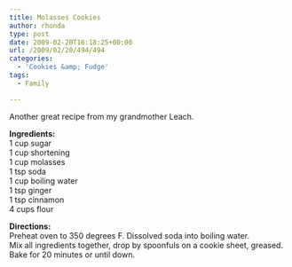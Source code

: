 ```yaml
---
title: Molasses Cookies
author: rhonda
type: post
date: 2009-02-20T16:18:25+00:00
url: /2009/02/20/494/494
categories:
  - 'Cookies &amp; Fudge'
tags:
  - Family

---
```

Another great recipe from my grandmother Leach.

**Ingredients:**  
1 cup sugar  
1 cup shortening  
1 cup molasses  
1 tsp soda  
1 cup boiling water  
1 tsp ginger  
1 tsp cinnamon  
4 cups flour

**Directions:**  
Preheat oven to 350 degrees F. Dissolved soda into boiling water.  
Mix all ingredients together, drop by spoonfuls on a cookie sheet, greased.  
Bake for 20 minutes or until down.